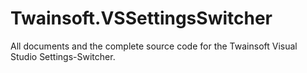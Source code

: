 Twainsoft.VSSettingsSwitcher
============================

All documents and the complete source code for the Twainsoft Visual Studio Settings-Switcher.